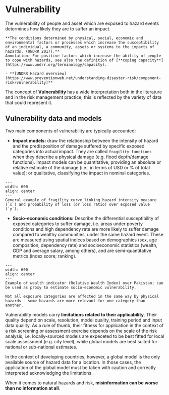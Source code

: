 # Vulnerability

The vulnerability of people and asset which are exposed to hazard events determines how likely they are to suffer an impact. 

```{seealso}
**The conditions determined by physical, social, economic and environmental factors or processes which increase the susceptibility of an individual, a community, assets or systems to the impacts of hazards. (UNDRR 2017).**
Annotation: For positive factors which increase the ability of people to cope with hazards, see also the definition of [**coping capacity**](https://www.undrr.org/terminology/capacity).

- **[UNDRR Hazard overview](https://www.preventionweb.net/understanding-disaster-risk/component-risk/vulnerability)**
```

The concept of **Vulnerability** has a wide interpretation both in the literature and in the risk management practice; this is reflected by the variety of data that could represent it.

## Vulnerability data and models

Two main components of vulnerability are typically accounted:

- **Impact models:** draw the relationship between the intensity of hazard and the predisposition of damage suffered by specific exposed categories into actual impact. They are called `fragility functions` when they describe a physical damage (e.g. flood depth/damage functions). Impact models can be quantitative, providing an absolute or relative estimate of the damage (i.e., in terms of USD or % of total value); or qualitative, classifying the impact in nominal categories.

```{figure} images/vln_fragility.jpg
---
width: 600
align: center
---
General example of fragility curve linking hazard intensity measure (`x`) and probability of loss (or loss ratio) over exposed value (`y`).
```
- **Socio-economic conditions:** Describe the differential susceptibility of exposed categories to suffer damage, i.e. areas under poverty conditions and high dependency rate are more likely to suffer damage compared to wealthy communities, under the same hazard event. These are measured using spatial indices based on demographics (sex, age composition, dependency rate) and socioeconomic statistics (wealth, GDP and average salary, among others), and are semi-quantitative metrics (index score; ranking).

```{figure} images/vln_rwi.jpg
---
width: 600
align: center
---
Example of wealth indicator (Relative Wealth Index) over Pakistan; can be used as proxy to estimate socio-economic vulnerability.
```

```{note}
Not all exposure categories are affected in the same way by physical hazards - some hazards are more relevant for one category than another.
```

Vulnerability models carry **limitations related to their applicability**. Their quality depend on scale, resolution, model quality, training period and input data quality.
As a rule of thumb, their fitness for application in the context of a risk screening or assessment exercise depends on the scale of the risk analysis, i.e. locally-sourced models are expeceted to be best fitted for local scale assessment (e.g. city level), while global models are best suited for national or sub-national estimates.

In the context of developing countries, however, a global model is the only available source of hazard data for a location. In those cases, the application of the global model must be taken with caution and correctly interpreted acknowledging the limitations.

When it comes to natural hazards and risk, **misinformation can be worse than no information at all**.